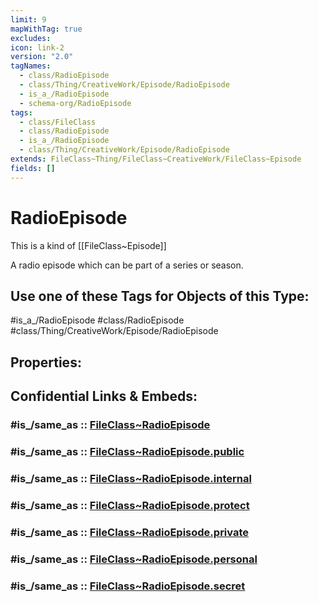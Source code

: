 ```yaml
---
limit: 9
mapWithTag: true
excludes: 
icon: link-2
version: "2.0"
tagNames:
  - class/RadioEpisode
  - class/Thing/CreativeWork/Episode/RadioEpisode
  - is_a_/RadioEpisode
  - schema-org/RadioEpisode
tags:
  - class/FileClass
  - class/RadioEpisode
  - is_a_/RadioEpisode
  - class/Thing/CreativeWork/Episode/RadioEpisode
extends: FileClass~Thing/FileClass~CreativeWork/FileClass~Episode
fields: []
---
```


# RadioEpisode
This is a kind of [[FileClass~Episode]]

A radio episode which can be part of a series or season.


## Use one of these Tags for Objects of this Type:

#is_a_/RadioEpisode
#class/RadioEpisode
#class/Thing/CreativeWork/Episode/RadioEpisode

## Properties:


## Confidential Links & Embeds: 

### #is_/same_as :: [FileClass~RadioEpisode](/_Standards/fileClass/FileClass~Thing/FileClass~CreativeWork/FileClass~Episode/FileClass~RadioEpisode.md) 

### #is_/same_as :: [FileClass~RadioEpisode.public](/_public/fileClass/FileClass~Thing/FileClass~CreativeWork/FileClass~Episode/FileClass~RadioEpisode.public.md) 

### #is_/same_as :: [FileClass~RadioEpisode.internal](/_internal/fileClass/FileClass~Thing/FileClass~CreativeWork/FileClass~Episode/FileClass~RadioEpisode.internal.md) 

### #is_/same_as :: [FileClass~RadioEpisode.protect](/_protect/fileClass/FileClass~Thing/FileClass~CreativeWork/FileClass~Episode/FileClass~RadioEpisode.protect.md) 

### #is_/same_as :: [FileClass~RadioEpisode.private](/_private/fileClass/FileClass~Thing/FileClass~CreativeWork/FileClass~Episode/FileClass~RadioEpisode.private.md) 

### #is_/same_as :: [FileClass~RadioEpisode.personal](/_personal/fileClass/FileClass~Thing/FileClass~CreativeWork/FileClass~Episode/FileClass~RadioEpisode.personal.md) 

### #is_/same_as :: [FileClass~RadioEpisode.secret](/_secret/fileClass/FileClass~Thing/FileClass~CreativeWork/FileClass~Episode/FileClass~RadioEpisode.secret.md)

